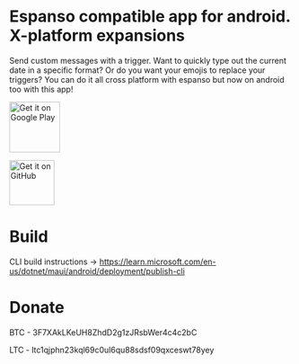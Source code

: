 # Espanso compatible app for android. X-platform expansions

Send custom messages with a trigger. Want to quickly type out the current date in a specific format? Or do you want your emojis to replace your triggers? You can do it all cross platform with espanso but now on android too with this app!

<a href="https://play.google.com/store/apps/details?id=com.dingleinc.texttoolspro">
<img src="https://play.google.com/intl/en_us/badges/images/generic/en-play-badge.png" alt="Get it on Google Play" height="90"></a>

[<img src="https://github.com/machiav3lli/oandbackupx/blob/034b226cea5c1b30eb4f6a6f313e4dadcbb0ece4/badge_github.png"
    alt="Get it on GitHub"
    height="80">](https://github.com/lochidev/TextComparePro/releases)

# Build

CLI build instructions -> https://learn.microsoft.com/en-us/dotnet/maui/android/deployment/publish-cli

# Donate
BTC - 3F7XAkLKeUH8ZhdD2g1zJRsbWer4c4c2bC

LTC - ltc1qjphn23kql69c0ul6qu88sdsf09qxceswt78yey

